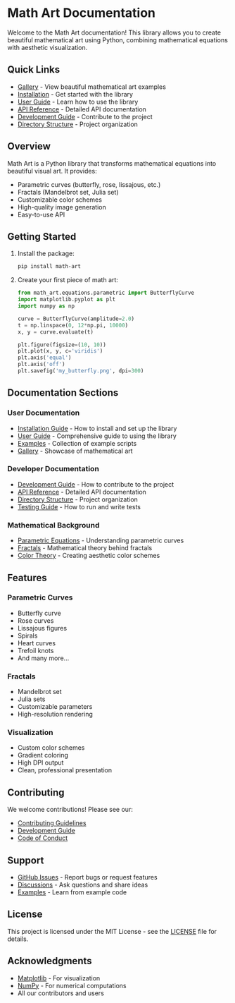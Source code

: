 # Math Art Documentation

Welcome to the Math Art documentation! This library allows you to create beautiful mathematical art using Python, combining mathematical equations with aesthetic visualization.

## Quick Links

- [Gallery](gallery.md) - View beautiful mathematical art examples
- [Installation](installation.md) - Get started with the library
- [User Guide](user_guide.md) - Learn how to use the library
- [API Reference](api_reference.md) - Detailed API documentation
- [Development Guide](development.md) - Contribute to the project
- [Directory Structure](directory_structure.md) - Project organization

## Overview

Math Art is a Python library that transforms mathematical equations into beautiful visual art. It provides:

- Parametric curves (butterfly, rose, lissajous, etc.)
- Fractals (Mandelbrot set, Julia set)
- Customizable color schemes
- High-quality image generation
- Easy-to-use API

## Getting Started

1. Install the package:
   ```bash
   pip install math-art
   ```

2. Create your first piece of math art:
   ```python
   from math_art.equations.parametric import ButterflyCurve
   import matplotlib.pyplot as plt
   import numpy as np

   curve = ButterflyCurve(amplitude=2.0)
   t = np.linspace(0, 12*np.pi, 10000)
   x, y = curve.evaluate(t)

   plt.figure(figsize=(10, 10))
   plt.plot(x, y, c='viridis')
   plt.axis('equal')
   plt.axis('off')
   plt.savefig('my_butterfly.png', dpi=300)
   ```

## Documentation Sections

### User Documentation
- [Installation Guide](installation.md) - How to install and set up the library
- [User Guide](user_guide.md) - Comprehensive guide to using the library
- [Examples](examples.md) - Collection of example scripts
- [Gallery](gallery.md) - Showcase of mathematical art

### Developer Documentation
- [Development Guide](development.md) - How to contribute to the project
- [API Reference](api_reference.md) - Detailed API documentation
- [Directory Structure](directory_structure.md) - Project organization
- [Testing Guide](testing.md) - How to run and write tests

### Mathematical Background
- [Parametric Equations](math/parametric.md) - Understanding parametric curves
- [Fractals](math/fractals.md) - Mathematical theory behind fractals
- [Color Theory](math/colors.md) - Creating aesthetic color schemes

## Features

### Parametric Curves
- Butterfly curve
- Rose curves
- Lissajous figures
- Spirals
- Heart curves
- Trefoil knots
- And many more...

### Fractals
- Mandelbrot set
- Julia sets
- Customizable parameters
- High-resolution rendering

### Visualization
- Custom color schemes
- Gradient coloring
- High DPI output
- Clean, professional presentation

## Contributing

We welcome contributions! Please see our:
- [Contributing Guidelines](contributing.md)
- [Development Guide](development.md)
- [Code of Conduct](code_of_conduct.md)

## Support

- [GitHub Issues](https://github.com/yourusername/math-art/issues) - Report bugs or request features
- [Discussions](https://github.com/yourusername/math-art/discussions) - Ask questions and share ideas
- [Examples](examples.md) - Learn from example code

## License

This project is licensed under the MIT License - see the [LICENSE](../LICENSE) file for details.

## Acknowledgments

- [Matplotlib](https://matplotlib.org/) - For visualization
- [NumPy](https://numpy.org/) - For numerical computations
- All our contributors and users 